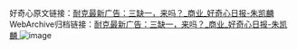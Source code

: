 好奇心原文链接：[耐克最新广告：三缺一，来吗？_商业_好奇心日报-朱凯麟 ](https://www.qdaily.com/articles/12293.html)
WebArchive归档链接：[耐克最新广告：三缺一，来吗？_商业_好奇心日报-朱凯麟 ](http://web.archive.org/web/20190623172306/https://www.qdaily.com/articles/12293.html)
![image](http://ww3.sinaimg.cn/large/007d5XDply1g3wje3z93yj30u02lxay0)